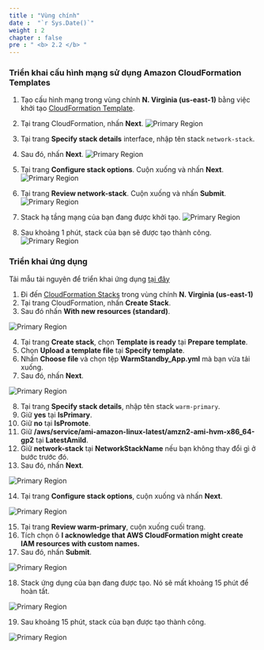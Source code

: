 ```yaml
---
title : "Vùng chính"
date :  "`r Sys.Date()`" 
weight : 2 
chapter : false
pre : " <b> 2.2 </b> "
---
```


### Triển khai cấu hình mạng sử dụng Amazon CloudFormation Templates
1. Tạo cấu hình mạng trong vùng chính **N. Virginia (us-east-1)** bằng việc khởi tạo [CloudFormation Template](https://us-east-1.console.aws.amazon.com/cloudformation/home?region=us-east-1#/stacks/create/template?stackName=network-stack&templateURL=https://ws-assets-prod-iad-r-iad-ed304a55c2ca1aee.s3.us-east-1.amazonaws.com/6b7a41c6-3cae-45f2-bf2c-72c64b55d920/NetworkStack.yaml).
2. Tại trang CloudFormation, nhấn **Next**.
![Primary Region](/images/2.preparation/2.2.primaryregion/2.2.1primaryregion.png?width=90pc)

3. Tại trang **Specify stack details** interface, nhập tên stack ```network-stack```.
4. Sau đó, nhấn **Next**.
![Primary Region](/images/2.preparation/2.2.primaryregion/2.2.2primaryregion.png?width=90pc)

5. Tại trang **Configure stack options**. Cuộn xuống và nhấn **Next**.
![Primary Region](/images/2.preparation/2.2.primaryregion/2.2.3primaryregion.png?width=90pc)


6. Tại trang **Review network-stack**. Cuộn xuống và nhấn **Submit**.
![Primary Region](/images/2.preparation/2.2.primaryregion/2.2.4primaryregion.png?width=90pc)

7. Stack hạ tầng mạng của bạn đang được khởi tạo.
![Primary Region](/images/2.preparation/2.2.primaryregion/2.2.5primaryregion.png?width=90pc)

8. Sau khoảng 1 phút, stack của bạn sẽ được tạo thành công.
![Primary Region](/images/2.preparation/2.2.primaryregion/2.2.6primaryregion.png?width=90pc)

### Triển khai ứng dụng
Tải mẫu tài nguyên để triển khai ứng dụng [tại đây](/WarmStandby_App.yml)
1. Đi đến [CloudFormation Stacks](https://us-east-1.console.aws.amazon.com/cloudformation/home?region=us-east-1) trong vùng chính **N. Virginia (us-east-1)**
2. Tại trang CloudFormation, nhấn **Create Stack**.
3. Sau đó nhấn **With new resources (standard)**.

![Primary Region](/images/2.preparation/2.2.primaryregion/2.2.7primaryregion.png?width=90pc)

4. Tại trang **Create stack**, chọn **Template is ready** tại **Prepare template**.
5. Chọn **Upload a template file** tại **Specify template**.
6. Nhấn **Choose file** và chọn tệp **WarmStandby_App.yml** mà bạn vừa tải xuống.
7. Sau đó, nhấn **Next**.

![Primary Region](/images/2.preparation/2.2.primaryregion/2.2.8primaryregion.png?width=90pc)

8. Tại trang **Specify stack details**, nhập tên stack ```warm-primary```.
9. Giữ **yes** tại **IsPrimary**.
10. Giữ **no** tại **IsPromote**.
11. Giữ **/aws/service/ami-amazon-linux-latest/amzn2-ami-hvm-x86_64-gp2** tại **LatestAmiId**.
12. Giữ **network-stack** tại **NetworkStackName** nếu bạn không thay đổi gì ở bước trước đó.
13. Sau đó, nhấn **Next**.

![Primary Region](/images/2.preparation/2.2.primaryregion/2.2.9primaryregion.png?width=90pc)

14. Tại trang **Configure stack options**, cuộn xuống và nhấn **Next**.

![Primary Region](/images/2.preparation/2.2.primaryregion/2.2.10primaryregion.png?width=90pc)

15. Tại trang **Review warm-primary**, cuộn xuống cuối trang.
16. Tích chọn ô **I acknowledge that AWS CloudFormation might create IAM resources with custom names.**
17. Sau đó, nhấn **Submit**.

![Primary Region](/images/2.preparation/2.2.primaryregion/2.2.11primaryregion.png?width=90pc)

18. Stack ứng dụng của bạn đang được tạo. Nó sẽ mất khoảng 15 phút để hoàn tất.

![Primary Region](/images/2.preparation/2.2.primaryregion/2.2.12primaryregion.png?width=90pc)

19. Sau khoảng 15 phút, stack của bạn được tạo thành công.

![Primary Region](/images/2.preparation/2.2.primaryregion/2.2.13primaryregion.png?width=90pc)